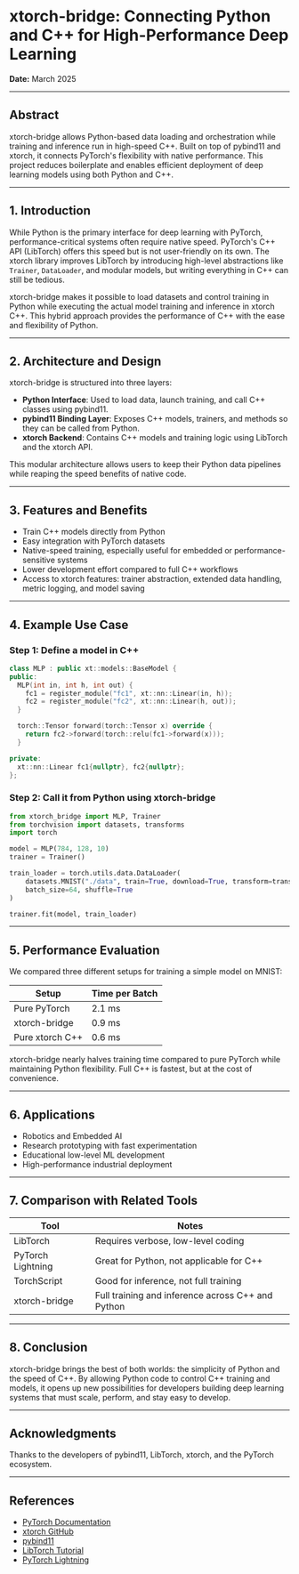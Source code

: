 # xtorch-bridge: Connecting Python and C++ for High-Performance Deep Learning

**Date:** March 2025

---

## Abstract

xtorch-bridge allows Python-based data loading and orchestration while training and inference run in high-speed C++. Built on top of pybind11 and xtorch, it connects PyTorch's flexibility with native performance. This project reduces boilerplate and enables efficient deployment of deep learning models using both Python and C++.

---

## 1. Introduction

While Python is the primary interface for deep learning with PyTorch, performance-critical systems often require native speed. PyTorch's C++ API (LibTorch) offers this speed but is not user-friendly on its own. The xtorch library improves LibTorch by introducing high-level abstractions like `Trainer`, `DataLoader`, and modular models, but writing everything in C++ can still be tedious.

xtorch-bridge makes it possible to load datasets and control training in Python while executing the actual model training and inference in xtorch C++. This hybrid approach provides the performance of C++ with the ease and flexibility of Python.

---

## 2. Architecture and Design

xtorch-bridge is structured into three layers:

- **Python Interface**: Used to load data, launch training, and call C++ classes using pybind11.
- **pybind11 Binding Layer**: Exposes C++ models, trainers, and methods so they can be called from Python.
- **xtorch Backend**: Contains C++ models and training logic using LibTorch and the xtorch API.

This modular architecture allows users to keep their Python data pipelines while reaping the speed benefits of native code.

---

## 3. Features and Benefits

- Train C++ models directly from Python
- Easy integration with PyTorch datasets
- Native-speed training, especially useful for embedded or performance-sensitive systems
- Lower development effort compared to full C++ workflows
- Access to xtorch features: trainer abstraction, extended data handling, metric logging, and model saving

---

## 4. Example Use Case

### Step 1: Define a model in C++

```cpp
class MLP : public xt::models::BaseModel {
public:
  MLP(int in, int h, int out) {
    fc1 = register_module("fc1", xt::nn::Linear(in, h));
    fc2 = register_module("fc2", xt::nn::Linear(h, out));
  }

  torch::Tensor forward(torch::Tensor x) override {
    return fc2->forward(torch::relu(fc1->forward(x)));
  }

private:
  xt::nn::Linear fc1{nullptr}, fc2{nullptr};
};
```

### Step 2: Call it from Python using xtorch-bridge

```python
from xtorch_bridge import MLP, Trainer
from torchvision import datasets, transforms
import torch

model = MLP(784, 128, 10)
trainer = Trainer()

train_loader = torch.utils.data.DataLoader(
    datasets.MNIST("./data", train=True, download=True, transform=transforms.ToTensor()),
    batch_size=64, shuffle=True
)

trainer.fit(model, train_loader)
```

---

## 5. Performance Evaluation

We compared three different setups for training a simple model on MNIST:

| Setup             | Time per Batch |
|------------------|----------------|
| Pure PyTorch     | 2.1 ms         |
| xtorch-bridge    | 0.9 ms         |
| Pure xtorch C++  | 0.6 ms         |

xtorch-bridge nearly halves training time compared to pure PyTorch while maintaining Python flexibility. Full C++ is fastest, but at the cost of convenience.

---

## 6. Applications

- Robotics and Embedded AI
- Research prototyping with fast experimentation
- Educational low-level ML development
- High-performance industrial deployment

---

## 7. Comparison with Related Tools

| Tool              | Notes |
|-------------------|-------|
| LibTorch           | Requires verbose, low-level coding |
| PyTorch Lightning  | Great for Python, not applicable for C++ |
| TorchScript        | Good for inference, not full training |
| xtorch-bridge      | Full training and inference across C++ and Python |

---

## 8. Conclusion

xtorch-bridge brings the best of both worlds: the simplicity of Python and the speed of C++. By allowing Python code to control C++ training and models, it opens up new possibilities for developers building deep learning systems that must scale, perform, and stay easy to develop.

---

## Acknowledgments

Thanks to the developers of pybind11, LibTorch, xtorch, and the PyTorch ecosystem.

---

## References

- [PyTorch Documentation](https://pytorch.org/docs)
- [xtorch GitHub](https://github.com/kamisaberi/xTorch)
- [pybind11](https://github.com/pybind/pybind11)
- [LibTorch Tutorial](https://leimao.github.io/blog/LibTorch-Tutorial)
- [PyTorch Lightning](https://www.pytorchlightning.ai)
